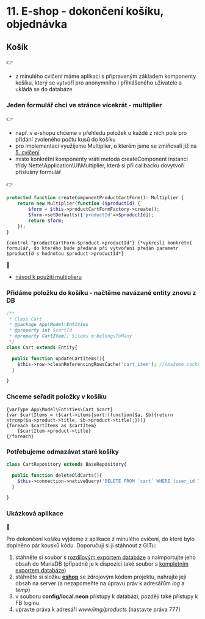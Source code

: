 # 11. E-shop - dokončení košíku, objednávka  

## Košík
:point_right:
- z minulého cvičení máme aplikaci s připraveným základem komponenty košíku, který se vytvoří pro anonymního i přihlášeného uživatele a ukládá se do databáze

### Jeden formulář chci ve stránce vícekrát - multiplier
:point_right:
- např. v e-shopu chceme v přehledu položek u každé z nich pole pro přidání zvoleného počtu kusů do košíku
- pro implementaci využijeme Multiplier, o kterém jsme se zmiňovali již na [5. cvičení](../05-latte-formulare#multiplier---jedna-komponenta-ve-str%C3%A1nce-v%C3%ADckr%C3%A1t) 
- místo konkrétní komponenty vrátí metoda createComponent instanci třídy Nette\Application\UI\Multiplier, která si při callbacku dovytvoří příslušný formulář

:point_right:
```php
protected function createComponentProductCartForm(): Multiplier {
	return new Multiplier(function ($productId) {
		$form = $this->productCartFormFactory->create();
        $form->setDefaults(['productId'=>$productId]);
		return $form;
	}); 
}
```
```latte
{control "productCartForm-$product->productId"} {*vykreslí konkrétní formulář, do kterého bude předána při vytvoření předán parametr $productId s hodnotou $product->productId*}
```

:blue_book:
- [návod k použití multiplieru](https://doc.nette.org/cs/3.1/cookbook/multiplier)

### Přidáme položku do košíku - načtěme navázané entity znovu z DB

```php
/**
 * Class Cart
 * @package App\Model\Entities
 * @property int $cartId
 * @property CartItem[] $items m:belongsToMany
 */
class Cart extends Entity{

  public function updateCartItems(){
    $this->row->cleanReferencingRowsCache('cart_item'); //smažeme cache, aby se položky v košíku znovu načetly z DB bez nutnosti načtení celého košíku
  }

}
``` 

### Chceme seřadit položky v košíku

```latte
{varType App\Model\Entities\Cart $cart}
{var $cartItems = ($cart->items|sort:(function($a, $b){return strcmp($a->product->title, $b->product->title);}))}
{foreach $cartItems as $cartItem}
    {$cartItem->product->title}
{/foreach}
```

### Potřebujeme odmazávat staré košíky

```php
class CartRepository extends BaseRepository{

  public function deleteOldCarts(){
    $this->connection->nativeQuery('DELETE FROM `cart` WHERE (user_id IS NULL AND last_modified < (NOW() - INTERVAL 30 DAY)) OR (last_modified < (NOW() - INTERVAL 3 DAY))');
  }

}
```

### Ukázková aplikace

:mega:

Pro dokončení košíku vyjdeme z aplikace z minulého cvičení, do které bylo doplněno pár kousků kódu. Doporučuji si ji stáhnout z GITu:
1. stáhněte si soubor s [rozdílovým exportem databáze](./eshop-diff-db-kosik2.sql) a naimportujte jeho obsah do MariaDB (případně je k dispozici také soubor s [kompletním exportem databáze](./eshop-db.sql))
2. stáhněte si složku **[eshop](./eshop)** se zdrojovým kódem projektu, nahrajte její obsah na server (a nezapomeňte na úpravu práv k adresářům *log* a *temp*)
3. v souboru **config/local.neon** přístupy k databázi, později také přístupy k FB loginu
4. upravte práva k adresáři *www/img/products* (nastavte práva 777)